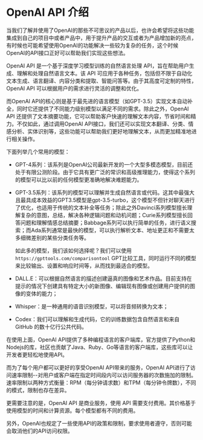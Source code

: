 # OpenAI API 介绍

当我们了解并使用了OpenAI的那些不可思议的产品以后，也许会希望将这些功能集成到自己的项目中或者产品中，用于提升产品的交互或者为产品增加新的亮点，有时候也可能希望使用OpenAI的功能解决一些较为复杂的任务，这个时候OpenAI的API接口正好可以帮助我们实现这些想法。

OpenAI API 是一个基于深度学习模型训练的自然语言处理 API，旨在帮助用户生成、理解和处理自然语言文本。该 API 可应用于各种任务，包括但不限于自动化文本生成、语言翻译、内容分类和提取、智能问答等。由于其高度可定制的特性，OpenAI API 可以根据用户的需求进行灵活的调整和优化。

而OpenAI API的核心则是基于最先进的语言模型（如GPT-3.5）实现文本自动补全，同时它还提供了不同能力级别模型以满足不同的需求。除此之外，OpenAI API 还提供了文本摘要功能，它可以帮助客户快速的理解文本内容，节省时间和精力。不仅如此，通过调用OpenAI API接口，我们还可以实现文本翻译、分类、情感分析、实体识别等，这些功能可以帮助我们更好地理解文本，从而更加精准地进行相关操作。

下面列举几个常用的模型：

* GPT-4系列：该系列是OpenAI公司最新开发的一个大型多模态模型，目前还处于有限公测阶段。由于它具有更广泛的常识和高级推理能力，使得这个系列的模型可以比以前的任何模型更准确地解决难题能力。

* GPT-3.5系列：该系列的模型可以理解并生成自然语言或代码。这其中最强大且最具成本效益的GPT3.5模型是gpt-3.5-turbo，这个模型不但针对聊天进行了优化，也适用于传统的文本补全等任务；除此之外Davinci系列模型擅长理解复杂的意图，总结，解决各种逻辑问题和动机问题；Curie系列模型擅长回答问题和理解情感总结摘要；Babbage系列可以执行简单的任务，进行语义搜索；而Ada系列通常是最快的模型，可以执行解析文本、地址更正和不需要太多细微差别的某些分类任务等。
  
  如此多的模型，我们该如何选择呢？我们可以使用`https://gpttools.com/comparisontool` GPT比较工具，同时运行不同的模型来比较输出、设置和响应时间等，从而找到最适合的模型。
  
* DALL.E：可以根据自然语言的描述创建逼真的图像和艺术作品。目前支持在提示的情况下创建具有特定大小的新图像、编辑现有图像或创建用户提供的图像的变体的能力；
* Whisper：是一种通用的语音识别模型，可以将音频转换为文本；
* Codex：我们可以理解和生成代码，它的训练数据包含自然语言和来自 GitHub 的数十亿行公共代码。

在使用上面，OpenAI API提供了多种编程语言的客户端库，官方提供了Python和Nodejs的库，社区也贡献了Java、Ruby、Go等语言的客户端库，这些库可以让开发者更轻松地使用API。

而为了每个用户都可以更好的享受OpenAI API带来的服务，OpenAI API进行了访问速率限制--对用户或客户端在指定时间段内可以访问服务器的次数施加的限制。速率限制以两种方式衡量：RPM（每分钟请求数）和TPM（每分钟令牌数），不同的模式，限制也存在差异。

更需要注意的是，OpenAI API 是商业服务，使用 API 需要支付费用。其价格基于使用模型的时间和计算资源。每个模型都有不同的费用。

另外，OpenAI也规定了一些使用API的政策和限制，要求使用者遵守，否则可能会取消他们的API访问权限。

